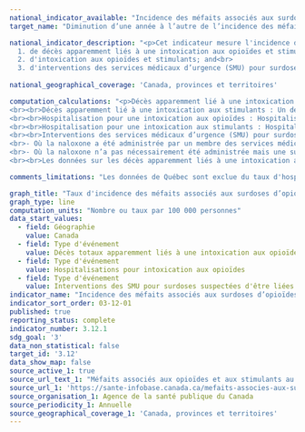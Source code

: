 ```yaml
---
national_indicator_available: "Incidence des méfaits associés aux surdoses d’opioïdes et de stimulants"
target_name: "Diminution d’une année à l’autre de l’incidence des méfaits associés aux surdoses d’opioïdes et de stimulants"

national_indicator_description: "<p>Cet indicateur mesure l'incidence des méfaits associés aux surdoses d’opioïdes et de stimulants. Plus spécifiquement, il mesure le nombre et le taux d'incidence : <br><br>
  1. de décès apparemment liés à une intoxication aux opioïdes et stimulants;<br>
  2. d'intoxication aux opioïdes et stimulants; and<br>
  3. d'interventions des services médicaux d’urgence (SMU) pour surdoses suspectées d’être liées aux opioïdes</p>"
  
national_geographical_coverage: 'Canada, provinces et territoires'

computation_calculations: "<p>Décès apparemment lié à une intoxication aux opioïdes : Un décès causé par intoxication (empoisonnement) ou la toxicité d'une substance consommée, lorsqu'une ou plusieurs des substances en cause(s) sont des opioïdes, peu importe la façon dont elles ont été obtenues (p. ex. illégalement ou sur ordonnance). D’autres substances peuvent également être impliquées.
<br><br>Décès apparemment lié à une intoxication aux stimulants : Un décès causé par intoxication (empoisonnement) ou la toxicité d’une substance consommée, lorsqu’une ou plusieurs des substances en cause(s) sont des stimulants, peu importe la façon dont elles ont été obtenues (p.ex. illégalement ou sur ordonnance). D’autres substances peuvent également être impliquées.
<br><br>Hospitalisation pour une intoxication aux opioïdes : Hospitalisation dans un hôpital de soins de courte durée pour un diagnostic significatif d’intoxication aux opioïdes.
<br><br>Hospitalisation pour une intoxication aux stimulants : Hospitalisation dans un hôpital de soins de courte durée pour un diagnostic significatif d’intoxication aux stimulants.
<br><br>Interventions des services médicaux d’urgence (SMU) pour surdoses suspectées d’être liées aux opioïdes : Il n’existe actuellement aucune définition de cas nationale pour les surdoses suspectées d’être liées aux opioïdes pour lesquelles les services médicaux d’urgence sont intervenus. Ainsi, chaque région rapporte des données basées sur leur propre définition de cas provinciale ou territoriale. Étant donné les différences dans les définitions de cas, les comparaisons temporelles et entre provinces et/ou territoires devraient être interprétées avec précaution. Les données fournies par les provinces et les territoires peuvent comprendre les interventions des SMU pour des surdoses suspectées d’être liées aux opioïdes :
<br>- Où la naloxone a été administrée par un membre des services médicaux d’urgence ou une autre personne sur les lieux de l’incident
<br>- Où la naloxone n’a pas nécessairement été administrée mais une surdose liée aux opioïdes étaient suspectée.
<br><br>Les données sur les décès apparemment liés à une intoxication aux opioïdes et des stimulants ne sont pas mutuellement exclusives. Une grande proportion des décès impliquant un stimulant impliquait également un opioïde. Le total sera une surestimation du fardeau réel des opioïdes et des stimulants.</p>"

comments_limitations: "Les données de Québec sont exclue du taux d'hospitalisation."

graph_title: "Taux d'incidence des méfaits associés aux surdoses d’opioïdes et de stimulants"
graph_type: line
computation_units: "Nombre ou taux par 100 000 personnes"
data_start_values:
  - field: Géographie
    value: Canada
  - field: Type d'événement
    value: Décès totaux apparemment liés à une intoxication aux opioïdes
  - field: Type d'événement
    value: Hospitalisations pour intoxication aux opioïdes
  - field: Type d'événement
    value: Interventions des SMU pour surdoses suspectées d'être liées aux opioïdes
indicator_name: "Incidence des méfaits associés aux surdoses d’opioïdes et de stimulants"
indicator_sort_order: 03-12-01
published: true
reporting_status: complete
indicator_number: 3.12.1
sdg_goal: '3'
data_non_statistical: false
target_id: '3.12'
data_show_map: false
source_active_1: true
source_url_text_1: "Méfaits associés aux opioïdes et aux stimulants au Canada"
source_url_1: 'https://sante-infobase.canada.ca/mefaits-associes-aux-substances/opioides-stimulants'
source_organisation_1: Agence de la santé publique du Canada
source_periodicity_1: Annuelle
source_geographical_coverage_1: 'Canada, provinces et territoires'
---
```

